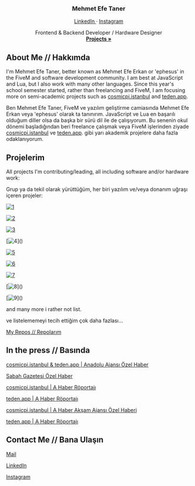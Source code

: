 <div id="top"></div>

<!-- PROJECT LOGO -->
<br />
<div align="center">

  <h3 align="center">Mehmet Efe Taner</h3>

  <a href="https://linkedin.com/in/mesq">
    LinkedIn
  </a>
  ·
  <a href="https://instagram.com/ephelogy">
    Instagram
  </a>

  <p align="center">
    Frontend & Backend Developer / Hardware Designer
    <br />
    <a href="#projects"><strong>Projects »</strong></a>
  </p>
</div>

<!-- TABLE OF CONTENTS -->

<!-- ABOUT THE PROJECT -->
## About Me // Hakkımda

I'm Mehmet Efe Taner, better known as Mehmet Efe Erkan or 'ephesus' in the FiveM and software development community. I am best at JavaScript and Lua, but I also work with many other languages. Since this year's school semester started, rather than freelancing and FiveM, I am focusing more on semi-academic projects such as [cosmicpi.istanbul](https://cosmicpi.istanbul/) and [teden.app](https://teden.app/).

<div id="projects"></div>

Ben Mehmet Efe Taner, FiveM ve yazılım geliştirme camiasında Mehmet Efe Erkan veya 'ephesus' olarak ta tanınırım. JavaScript ve Lua en başarılı olduğum diller olsa da başka bir sürü dil ile de çalışıyorum. Bu senenin okul dönemi başladığından beri freelance çalışmak veya FiveM işlerinden ziyade [cosmicpi.istanbul](https://cosmicpi.istanbul/) ve [teden.app](https://teden.app/). gibi yarı akademik projelere daha fazla odaklanıyorum.


## Projelerim
All projects I'm contributing/leading, all including software and/or hardware work:

Grup ya da tekil olarak yürüttüğüm, her biri yazılım ve/veya donanım uğraşı içeren projeler:

[![1](https://img.shields.io/badge/cosmicpi.istanbul-Active,_Some_Repos_Private-brightgreen?style=flat-square&logo=appveyor&labelColor=5865F2&logo=Web&logoColor=0c1014)](https://cosmicpi.istanbul)

[![2](https://img.shields.io/badge/teden.app-Active,_Some_Repos_Private-brightgreen?style=flat-square&logo=appveyor&labelColor=5865F2&logo=Web&logoColor=0c1014)](https://teden.app)

[![3](https://img.shields.io/badge/ixeq_Discord_Remote_Education_Assistive_Bot-Archived,_All_Repos_Private-orange?style=flat-square&logo=appveyor&labelColor=5865F2&logo=Web&logoColor=0c1014)]()

[![4](https://img.shields.io/badge/Şiirbaz_(Shazam_for_Poems)-Active,_All_Repos_Private-brightgreen?style=flat-square&logo=appveyor&labelColor=5865F2&logo=Web&logoColor=0c1014)]()

[![5](https://img.shields.io/badge/Hypernovus_Botnet-Decommissioned,_All_Repos_Public-red?style=flat-square&logo=appveyor&labelColor=5865F2&logo=Web&logoColor=0c1014)](https://github.com/mehmetefeerkan/hypernovus-puppet-aws)

[![6](https://img.shields.io/badge/34X10T_Botnet-Active,_All_Repos_Private-brightgreen?style=flat-square&logo=appveyor&labelColor=5865F2&logo=Web&logoColor=0c1014)]()

[![7](https://img.shields.io/badge/Detecting_Emotions_While_Reading_Poems-Active,_No_Repos_Yet-green?style=flat-square&logo=appveyor&labelColor=5865F2&logo=Web&logoColor=0c1014)]()

[![8](https://img.shields.io/badge/VTS_(Efficiency_Monitoring_System_For_Factory_Workers)-Active,_No_Repos_Yet-green?style=flat-square&logo=appveyor&labelColor=5865F2&logo=Web&logoColor=0c1014)]()

[![9](https://img.shields.io/badge/F1337_(Multipeer_W/UAV_System)-Active,_All_Repos_Private-brightgreen?style=flat-square&logo=appveyor&labelColor=5865F2&logo=Web&logoColor=0c1014)]()

and many more i rather not list.

ve listelememeyi tecih ettiğim çok daha fazlası...

[My Repos // Repolarım](https://github.com/mehmetefeerkan?tab=repositories)

<!---
### All languages i've ever used // Kullanmış olduğum bütün diller

![nodejs](https://img.shields.io/badge/Node.JS-★★★★☆-99d1ce?labelColor=4EAA25&logo=Node.JS&style=for-the-badge&logoColor=white)
![javascript](https://img.shields.io/badge/javascript-★★★★☆-99d1ce?labelColor=F7DF1E&logo=JavaScript&style=for-the-badge&logoColor=0c1014)
![html](https://img.shields.io/badge/html-★★★☆☆-99d1ce?labelColor=E34F26&logo=HTML5&style=for-the-badge&logoColor=0c1014)
![css](https://img.shields.io/badge/css-★★☆☆☆-99d1ce?labelColor=ab34eb&logo=CSS3&style=for-the-badge&logoColor=0c1014)
![lua](https://img.shields.io/badge/lua-★★★★★-99d1ce?labelColor=1572B6&logo=LUA&style=for-the-badge&logoColor=0c1014)
![cs](https://img.shields.io/badge/CSharp-★★★★★-99d1ce?labelColor=1572B6&logo=Csharp&style=for-the-badge&logoColor=0c1014)
![Python](https://img.shields.io/badge/CSharp-★★★★★-99d1ce?labelColor=1572B6&logo=Csharp&style=for-the-badge&logoColor=0c1014)
-->

## In the press // Basında 
[cosmicpi.istanbul & teden.app | Anadolu Ajansı Özel Haber](https://www.aa.com.tr/tr/teknofest/cernin-cihazini-yerlilestiren-lise-ogrencisi-calismasini-teknofestte-sergiliyor/2373718)

[Sabah Gazetesi Özel Haber](https://www.sabah.com.tr/yasam/genc-mucitler-gelecegin-teknolojisini-insa-ediyor-5678898)

[cosmicpi.istanbul | A Haber Röportajı]()

[teden.app | A Haber Röportajı]()

[cosmicpi.istanbul | A Haber Akşam Ajansı Özel Haberi]()

[teden.app | A Haber Röportajı]()



## Contact Me // Bana Ulaşın

[Mail](mailto:mehmetefe@prodigygaming.network)

[LinkedIn](https://linkedin.com/in/mesq)

[Instagram](https://instagram.com/ephelogy)



